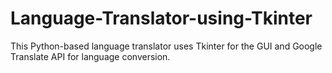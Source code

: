 # Language-Translator-using-Tkinter
This Python-based language translator uses Tkinter for the GUI and Google Translate API for language conversion.

